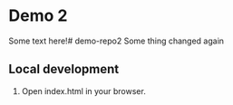 # Demo 2

Some text here!# demo-repo2
Some thing changed again

## Local development

1. Open index.html in your browser.
